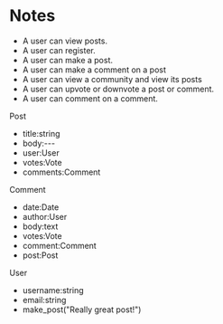 # Notes

- A user can view posts.
- A user can register.
- A user can make a post.
- A user can make a comment on a post
- A user can view a community and view its posts
- A user can upvote or downvote a post or comment.
- A user can comment on a comment.

Post
- title:string
- body:---
- user:User
- votes:Vote
- comments:Comment

Comment
- date:Date
- author:User
- body:text
- votes:Vote
- comment:Comment
- post:Post

User
- username:string
- email:string
- make_post("Really great post!")